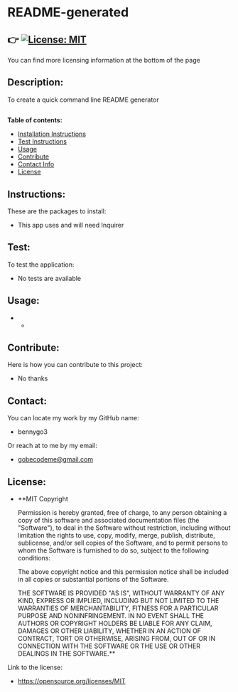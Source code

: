 
# **README-generated**

##  :point_right: [![License: MIT](https://img.shields.io/badge/License-MIT-brightgreen.svg)](https://opensource.org/licenses/MIT)
  You can find more licensing information at the bottom of the page           
  
## **Description:** 
  
  To create a quick command line README generator

## 
**Table of contents:**
- [Installation Instructions](#Instructions)
- [Test Instructions](#Test)
- [Usage](#Usage)
- [Contribute](#Contribute)
- [Contact Info](#Contact)
- [License](#License)


## **Instructions:**

These are the packages to install:

  - This app uses and will need Inquirer

## **Test:**
  
To test the application:

  - No tests are available

## **Usage:**

  - -

## **Contribute:**

Here is how you can contribute to this project:
  
  - No thanks

## **Contact:**

You can locate my work by my GitHub name:
  
  - bennygo3

Or reach at to me by my email:
  
  - gobecodeme@gmail.com

## **License:**

  - **MIT
      Copyright <YEAR> <COPYRIGHT HOLDER>

      Permission is hereby granted, free of charge, to any person obtaining a copy of this software and associated documentation files (the "Software"), to deal in the Software without restriction, including without limitation the rights to use, copy, modify, merge, publish, distribute, sublicense, and/or sell copies of the Software, and to permit persons to whom the Software is furnished to do so, subject to the following conditions:

      The above copyright notice and this permission notice shall be included in all copies or substantial portions of the Software.

      THE SOFTWARE IS PROVIDED "AS IS", WITHOUT WARRANTY OF ANY KIND, EXPRESS OR IMPLIED, INCLUDING BUT NOT LIMITED TO THE WARRANTIES OF MERCHANTABILITY, FITNESS FOR A PARTICULAR PURPOSE AND NONINFRINGEMENT. IN NO EVENT SHALL THE AUTHORS OR COPYRIGHT HOLDERS BE LIABLE FOR ANY CLAIM, DAMAGES OR OTHER LIABILITY, WHETHER IN AN ACTION OF CONTRACT, TORT OR OTHERWISE, ARISING FROM, OUT OF OR IN CONNECTION WITH THE SOFTWARE OR THE USE OR OTHER DEALINGS IN THE SOFTWARE.**
 
Link to the license:

  - https://opensource.org/licenses/MIT
